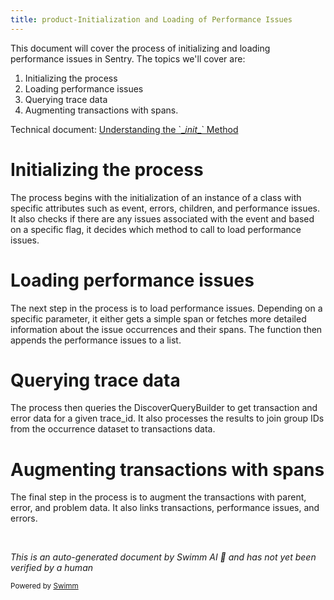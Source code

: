 ```yaml
---
title: product-Initialization and Loading of Performance Issues
---
```

This document will cover the process of initializing and loading performance issues in Sentry. The topics we'll cover are:

1. Initializing the process
2. Loading performance issues
3. Querying trace data
4. Augmenting transactions with spans.

Technical document: <SwmLink doc-title="Understanding the `__init__` Method">[Understanding the \`\__init_\_\` Method](/.swm/understanding-the-__init__-method.kfbdumf7.sw.md)</SwmLink>

# Initializing the process

The process begins with the initialization of an instance of a class with specific attributes such as event, errors, children, and performance issues. It also checks if there are any issues associated with the event and based on a specific flag, it decides which method to call to load performance issues.

# Loading performance issues

The next step in the process is to load performance issues. Depending on a specific parameter, it either gets a simple span or fetches more detailed information about the issue occurrences and their spans. The function then appends the performance issues to a list.

# Querying trace data

The process then queries the DiscoverQueryBuilder to get transaction and error data for a given trace_id. It also processes the results to join group IDs from the occurrence dataset to transactions data.

# Augmenting transactions with spans

The final step in the process is to augment the transactions with parent, error, and problem data. It also links transactions, performance issues, and errors.

&nbsp;

*This is an auto-generated document by Swimm AI 🌊 and has not yet been verified by a human*

<SwmMeta version="3.0.0" repo-id="Z2l0aHViJTNBJTNBc2VudHJ5LWRlbW8lM0ElM0FTd2ltbS1EZW1v" repo-name="sentry-demo" doc-type="product-flows"><sup>Powered by [Swimm](/)</sup></SwmMeta>
